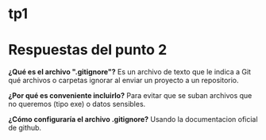 # tp1
# Respuestas del punto 2
**¿Qué es el archivo ".gitignore"?** 
Es un archivo de texto que le indica a Git qué archivos o carpetas ignorar al enviar un proyecto a un repositorio.

**¿Por qué es conveniente incluirlo?** 
Para evitar que se suban archivos que no queremos (tipo exe) o datos sensibles.

**¿Cómo configuraría el archivo .gitignore?**
Usando la documentacion oficial de github.


